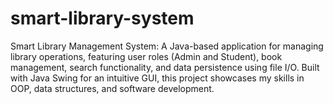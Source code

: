 # smart-library-system
Smart Library Management System: A Java-based application for managing library operations, featuring user roles (Admin and Student), book management, search functionality, and data persistence using file I/O. Built with Java Swing for an intuitive GUI, this project showcases my skills in OOP, data structures, and software development.
